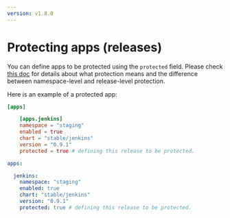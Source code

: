 ```yaml
---
version: v1.8.0
---
```


# Protecting apps (releases)

You can define apps to be protected using the `protected` field. Please check [this doc](../protect_namespaces_and_releases.md) for details about what protection means and the difference between namespace-level and release-level protection.

Here is an example of a protected app:

```toml
[apps]

    [apps.jenkins]
    namespace = "staging"
    enabled = true
    chart = "stable/jenkins"
    version = "0.9.1"
    protected = true # defining this release to be protected.
```

```yaml
apps:

  jenkins:
    namespace: "staging"
    enabled: true
    chart: "stable/jenkins"
    version: "0.9.1"
    protected: true # defining this release to be protected.
```
